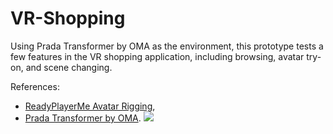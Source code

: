 # VR-Shopping
Using Prada Transformer by OMA as the environment, this prototype tests a few features in the VR shopping application, including browsing, avatar try-on, and scene changing.

References:
- [ReadyPlayerMe Avatar Rigging](https://youtu.be/RaDSUd6GSjs),
- [Prada Transformer by OMA](https://www.oma.com/projects/prada-transformer).
![](https://github.com/shuang-bi/VR-Shopping/blob/main/VR-Shopping.gif)
